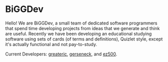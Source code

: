 # BiGGDev 

Hello! We are BiGGDev, a small team of dedicated software programmers that spend time developing projects from ideas that we generate and think are useful. Recently we have been developing an educational studying software using sets of cards (of terms and definitions), Quizlet style, except it's actually functional and not pay-to-study.

Current Developers: [greateric](https://github.com/greatericontop), [gerseneck](https://github.com/gerseneck), and [ez500](https://github.com/ez500).
